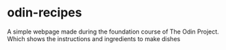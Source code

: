 # odin-recipes
A simple webpage made during the foundation course of The Odin Project. Which shows the instructions and ingredients to make dishes